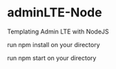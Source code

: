 # adminLTE-Node
Templating Admin LTE with NodeJS


run npm install on your directory

run npm start on your directory
